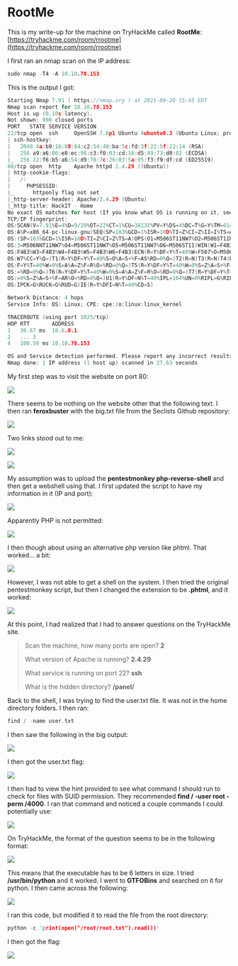 # RootMe

This is my write-up for the machine on TryHackMe called **RootMe**: [https://tryhackme.com/room/rrootme](https://tryhackme.com/room/rrootme)

I first ran an nmap scan on the IP address:

```c
sudo nmap -T4 -A 10.10.78.153
```

This is the output I got:

```c
Starting Nmap 7.91 ( https://nmap.org ) at 2021-09-20 15:45 EDT
Nmap scan report for 10.10.78.153
Host is up (0.10s latency).
Not shown: 998 closed ports
PORT   STATE SERVICE VERSION
22/tcp open  ssh     OpenSSH 7.6p1 Ubuntu 4ubuntu0.3 (Ubuntu Linux; protocol 2.0)
| ssh-hostkey: 
|   2048 4a:b9:16:08:84:c2:54:48:ba:5c:fd:3f:22:5f:22:14 (RSA)
|   256 a9:a6:86:e8:ec:96:c3:f0:03:cd:16:d5:49:73:d0:82 (ECDSA)
|_  256 22:f6:b5:a6:54:d9:78:7c:26:03:5a:95:f3:f9:df:cd (ED25519)
80/tcp open  http    Apache httpd 2.4.29 ((Ubuntu))
| http-cookie-flags: 
|   /: 
|     PHPSESSID: 
|_      httponly flag not set
|_http-server-header: Apache/2.4.29 (Ubuntu)
|_http-title: HackIT - Home
No exact OS matches for host (If you know what OS is running on it, see https://nmap.org/submit/ ).
TCP/IP fingerprint:
OS:SCAN(V=7.91%E=4%D=9/20%OT=22%CT=1%CU=38132%PV=Y%DS=4%DC=T%G=Y%TM=6148E50
OS:A%P=x86_64-pc-linux-gnu)SEQ(SP=103%GCD=1%ISR=10D%TI=Z%CI=Z%II=I%TS=A)SEQ
OS:(SP=103%GCD=1%ISR=10D%TI=Z%CI=Z%TS=A)OPS(O1=M506ST11NW7%O2=M506ST11NW7%O
OS:3=M506NNT11NW7%O4=M506ST11NW7%O5=M506ST11NW7%O6=M506ST11)WIN(W1=F4B3%W2=
OS:F4B3%W3=F4B3%W4=F4B3%W5=F4B3%W6=F4B3)ECN(R=Y%DF=Y%T=40%W=F507%O=M506NNSN
OS:W7%CC=Y%Q=)T1(R=Y%DF=Y%T=40%S=O%A=S+%F=AS%RD=0%Q=)T2(R=N)T3(R=N)T4(R=Y%D
OS:F=Y%T=40%W=0%S=A%A=Z%F=R%O=%RD=0%Q=)T5(R=Y%DF=Y%T=40%W=0%S=Z%A=S+%F=AR%O
OS:=%RD=0%Q=)T6(R=Y%DF=Y%T=40%W=0%S=A%A=Z%F=R%O=%RD=0%Q=)T7(R=Y%DF=Y%T=40%W
OS:=0%S=Z%A=S+%F=AR%O=%RD=0%Q=)U1(R=Y%DF=N%T=40%IPL=164%UN=0%RIPL=G%RID=G%R
OS:IPCK=G%RUCK=G%RUD=G)IE(R=Y%DFI=N%T=40%CD=S)

Network Distance: 4 hops
Service Info: OS: Linux; CPE: cpe:/o:linux:linux_kernel

TRACEROUTE (using port 1025/tcp)
HOP RTT       ADDRESS
1   36.67 ms  10.6.0.1
2   ... 3
4   100.50 ms 10.10.78.153

OS and Service detection performed. Please report any incorrect results at https://nmap.org/submit/ .
Nmap done: 1 IP address (1 host up) scanned in 27.63 seconds
```

My first step was to visit the website on port 80:

![](<../../.gitbook/assets/image (184).png>)

There seems to be nothing on the website other that the following text. I then ran **feroxbuster** with the big.txt file from the Seclists Github repository:

![](<../../.gitbook/assets/image (185).png>)

Two links stood out to me:

![](<../../.gitbook/assets/image (186).png>)

![](<../../.gitbook/assets/image (187).png>)

My assumption was to upload the **pentestmonkey php-reverse-shell** and then get a webshell using that. I first updated the script to have my information in it (IP and port):

![](<../../.gitbook/assets/image (188).png>)

Apparently PHP is not permitted:

![](<../../.gitbook/assets/image (189).png>)

I then though about using an alternative php version like phtml. That worked... a bit:

![](<../../.gitbook/assets/image (190).png>)

However, I was not able to get a shell on the system. I then tried the original pentestmonkey script, but then I changed the extension to be **.phtml**, and it worked:

![](<../../.gitbook/assets/image (191).png>)

At this point, I had realized that I had to answer questions on the TryHackMe site.

> Scan the machine, how many ports are open? **2**
>
> What version of Apache is running? **2.4.29**
>
> What service is running on port 22? **ssh**
>
> What is the hidden directory? **/panel/**

Back to the shell, I was trying to find the user.txt file. It was not in the home directory folders. I then ran:

```c
find / -name user.txt
```

I then saw the following in the big output:

![](<../../.gitbook/assets/image (192).png>)

I then got the user.txt flag:

![](<../../.gitbook/assets/image (193).png>)

I then had to view the hint provided to see what command I should run to check for files with SUID permission. They recommended **find / -user root -perm /4000**. I ran that command and noticed a couple commands I could potentially use:

![](<../../.gitbook/assets/image (195).png>)

On TryHackMe, the format of the question seems to be in the following format:

![](<../../.gitbook/assets/image (196).png>)

This means that the executable has to be 6 letters in size. I tried **/usr/bin/python** and it worked. I went to **GTFOBins** and searched on it for python. I then came across the following:

![](<../../.gitbook/assets/image (197).png>)

I ran this code, but modified it to read the file from the root directory:

```c
python -c 'print(open("/root/root.txt").read())'
```

I then got the flag:

![](<../../.gitbook/assets/image (198).png>)
